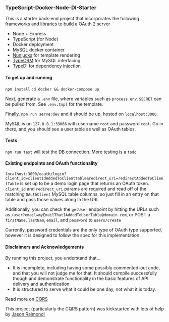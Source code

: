 ### TypeScript-Docker-Node-DI-Starter

This is a starter back-end project that incorporates the following frameworks and libraries to build a OAuth 2 server
- Node + Express
- TypeScript (for Node)
- Docker deployment
- MySQL docker container
- [Nunjucks](https://github.com/mozilla/nunjucks) for template rendering
- [TypeORM](https://github.com/typeorm/typeorm) for MySQL interfacing
- [TypeDI](https://github.com/typestack/typedi) for dependency injection


#### To get up and running

`npm install`
`cd docker && docker-compose up`

Next, generate a `.env` file, where variables such as `process.env.SECRET` can be pulled from. See `.env.tmpl` for the template.

Finally, `npm run serve:dev` and it should be up, hosted on `localhost:3000`. 

MySQL is on `127.0.0.1:33066` with username `root` and password `root`. Go in there, and you should see a user table as well as OAuth tables.


#### Tests

`npm run test` will test the DB connection. More testing is a `todo`


#### Existing endpoints and OAuth functionality

`localhost:3000/oauth/login?client_id=clientIdAddedToClienttable&redirect_uri=redirectAddedToClientTable` is set up to be a demo login page that returns an OAuth token. `client_id` and `redirect_uri` params are required and read off of the matching `OAuthClient` MySQL table columns, so just fill in an entry on that table and pass those values along in the URL

Additionally, you can check the `getUser` endpoint by hitting the URLs such as `/user?email=myEmailThatIAddedToUserTable@domain.com`, or POST a `firstName`, `lastNam`, `email`, and `password` to `users/create`

Currently, password credentials are the only type of OAuth type supported, however it is designed to follow the spec for this implementation


#### Disclaimers and Acknowledgements

By running this project, you understand that...
- It is incomplete, including having some possibly commented-out code, and that you will not judge me for that. It should compile successfully though and demonstrate functionality in the basic features of API delivery and authentication.
- It is structured to serve what it could be one day, not what it is today.

Read more on [CQRS](https://martinfowler.com/bliki/CQRS.html)

This project (particularly the CQRS pattern) was kickstarted with lots of help by [Jason Raimondi](https://github.com/jasonraimondi)

